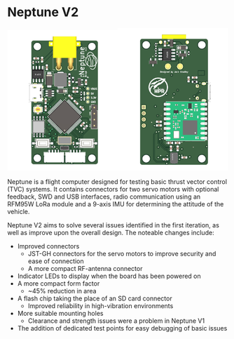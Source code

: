 # Neptune V2

<img src="/.github/images/neptune_front.png" width="50%" /><img src="/.github/images/neptune_back.png" width="50%" />

Neptune is a flight computer designed for testing basic thrust vector control (TVC) systems. It contains connectors for two servo motors with optional feedback, SWD and USB interfaces, radio communication using an RFM95W LoRa module and a 9-axis IMU for determining the attitude of the vehicle.

Neptune V2 aims to solve several issues identified in the first iteration, as well as improve upon the overall design. The noteable changes include:
- Improved connectors
  - JST-GH connectors for the servo motors to improve security and ease of connection
  - A more compact RF-antenna connector
- Indicator LEDs to display when the board has been powered on
- A more compact form factor
  - ~45% reduction in area
- A flash chip taking the place of an SD card connector
  - Improved reliability in high-vibration environments
- More suitable mounting holes
  - Clearance and strength issues were a problem in Neptune V1
- The addition of dedicated test points for easy debugging of basic issues
